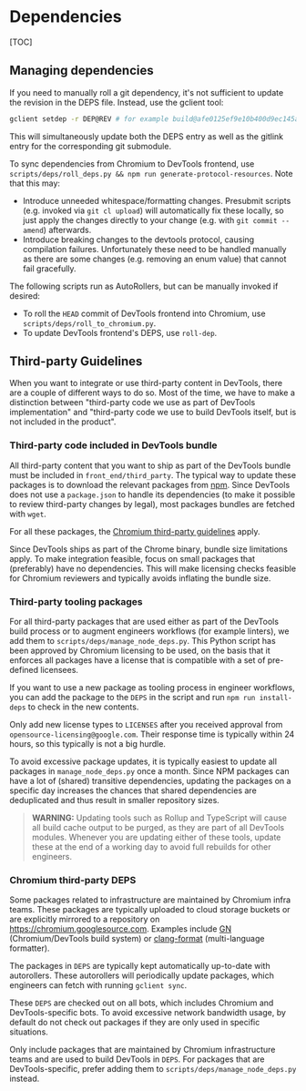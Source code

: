 # Dependencies

[TOC]

## Managing dependencies

If you need to manually roll a git dependency, it's not sufficient to update the revision in the DEPS file. Instead, use
the gclient tool:
```bash
gclient setdep -r DEP@REV # for example build@afe0125ef9e10b400d9ec145aa18fca932369346
```
This will simultaneously update both the DEPS entry as well as the gitlink entry for the corresponding git submodule.

To sync dependencies from Chromium to DevTools frontend, use `scripts/deps/roll_deps.py && npm run generate-protocol-resources`.
Note that this may:
- Introduce unneeded whitespace/formatting changes. Presubmit scripts (e.g. invoked via `git cl upload`) will automatically fix these locally, so just apply the changes directly to your change (e.g. with `git commit --amend`) afterwards.
- Introduce breaking changes to the devtools protocol, causing compilation failures. Unfortunately these need to be handled manually as there are some changes (e.g. removing an enum value) that cannot fail gracefully.


The following scripts run as AutoRollers, but can be manually invoked if desired:

- To roll the `HEAD` commit of DevTools frontend into Chromium, use `scripts/deps/roll_to_chromium.py`.
- To update DevTools frontend's DEPS, use `roll-dep`.

## Third-party Guidelines

When you want to integrate or use third-party content in DevTools, there are a
couple of different ways to do so. Most of the time, we have to make a
distinction between "third-party code we use as part of DevTools implementation"
and "third-party code we use to build DevTools itself, but is not included in
the product".

### Third-party code included in DevTools bundle

All third-party content that you want to ship as part of the DevTools bundle
must be included in `front_end/third_party`. The typical way to update these
packages is to download the relevant packages from [npm]. Since DevTools does
not use a `package.json` to handle its dependencies (to make it possible to
review third-party changes by legal), most packages bundles are fetched with
`wget`.

For all these packages, the [Chromium third-party guidelines] apply.

Since DevTools ships as part of the Chrome binary, bundle size
limitations apply. To make integration feasible, focus on small packages that
(preferably) have no dependencies. This will make licensing checks feasible for
Chromium reviewers and typically avoids inflating the bundle size.

### Third-party tooling packages

For all third-party packages that are used either as part of the DevTools build
process or to augment engineers workflows (for example linters), we add them to
`scripts/deps/manage_node_deps.py`. This Python script has been approved by
Chromium licensing to be used, on the basis that it enforces all packages have a
license that is compatible with a set of pre-defined licensees.

If you want to use a new package as tooling process in engineer workflows, you
can add the package to the `DEPS` in the script and run `npm run install-deps`
to check in the new contents.

Only add new license types to `LICENSES` after you received approval
from `opensource-licensing@google.com`. Their response time is typically within
24 hours, so this typically is not a big hurdle.

To avoid excessive package updates, it is typically easiest to
update all packages in `manage_node_deps.py` once a month. Since NPM packages
can have a lot of (shared) transitive dependencies, updating the packages on a
specific day increases the chances that shared dependencies are deduplicated and
thus result in smaller repository sizes.

> **WARNING:** Updating tools such as Rollup and TypeScript will cause all build cache
> output to be purged, as they are part of all DevTools modules. Whenever you are
> updating either of these tools, update these at the end of a working day to
> avoid full rebuilds for other engineers.

### Chromium third-party DEPS

Some packages related to infrastructure are maintained by Chromium infra teams.
These packages are typically uploaded to cloud storage buckets or are explicitly
mirrored to a repository on https://chromium.googlesource.com. Examples include
[GN][] (Chromium/DevTools build system) or [clang-format][] (multi-language
formatter).

The packages in `DEPS` are typically kept automatically up-to-date with
autorollers. These autorollers will periodically update packages, which
engineers can fetch with running `gclient sync`.

These `DEPS` are checked out on all bots, which includes Chromium and
DevTools-specific bots. To avoid excessive network bandwidth usage, by default
do not check out packages if they are only used in specific situations.

Only include packages that are maintained by Chromium
infrastructure teams and are used to build DevTools in `DEPS`. For packages that
are DevTools-specific, prefer adding them to `scripts/deps/manage_node_deps.py`
instead.

[npm]: https://www.npmjs.com/
[Chromium third-party guidelines]: https://chromium.googlesource.com/chromium/src/+/HEAD/docs/adding_to_third_party.md
[GN]: https://gn.googlesource.com/gn/+/master/docs/reference.md
[clang-format]: https://clang.llvm.org/docs/ClangFormat.html
